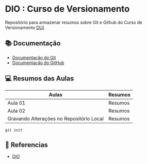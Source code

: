 
# DIO : Curso de Versionamento

Repositório para armazenar resumos sobre Git e Github do Curso de Versionamento [DUI](https://web.dio.me/).

## 📚 Documentação
- [Documentação do Git]()
- [Documentação do GitHub]()

## 💻 Resumos das Aulas
| Aulas | Resumos |
|------|----------|
| Aula 01 | Resumos|
| Aula 02 | Resumos|
| Gravando Alterações no Repositório Local | Resumos|

```
git init
```

## 🥽 Referencias
- [DIO]()
